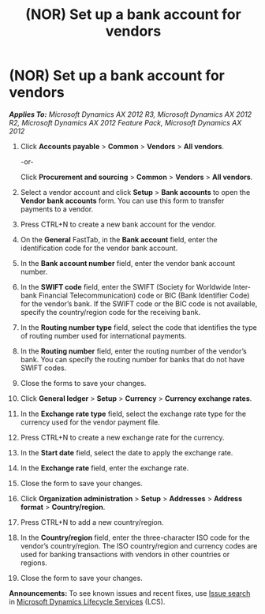 ﻿---
title: (NOR) Set up a bank account for vendors
TOCTitle: (NOR) Set up a bank account for vendors
ms:assetid: b1b96094-92af-42ce-8a99-394f7fd7bcbb
ms:mtpsurl: https://technet.microsoft.com/en-us/library/Gg232397(v=AX.60)
ms:contentKeyID: 36058983
ms.date: 04/18/2014
mtps_version: v=AX.60
---

# (NOR) Set up a bank account for vendors 


_**Applies To:** Microsoft Dynamics AX 2012 R3, Microsoft Dynamics AX 2012 R2, Microsoft Dynamics AX 2012 Feature Pack, Microsoft Dynamics AX 2012_

1.  Click **Accounts payable** \> **Common** \> **Vendors** \> **All vendors**.
    
    \-or-
    
    Click **Procurement and sourcing** \> **Common** \> **Vendors** \> **All vendors**.

2.  Select a vendor account and click **Setup** \> **Bank accounts** to open the **Vendor bank accounts** form. You can use this form to transfer payments to a vendor.

3.  Press CTRL+N to create a new bank account for the vendor.

4.  On the **General** FastTab, in the **Bank account** field, enter the identification code for the vendor bank account.

5.  In the **Bank account number** field, enter the vendor bank account number.

6.  In the **SWIFT code** field, enter the SWIFT (Society for Worldwide Inter-bank Financial Telecommunication) code or BIC (Bank Identifier Code) for the vendor’s bank. If the SWIFT code or the BIC code is not available, specify the country/region code for the receiving bank.

7.  In the **Routing number type** field, select the code that identifies the type of routing number used for international payments.

8.  In the **Routing number** field, enter the routing number of the vendor’s bank. You can specify the routing number for banks that do not have SWIFT codes.

9.  Close the forms to save your changes.

10. Click **General ledger** \> **Setup** \> **Currency** \> **Currency exchange rates**.

11. In the **Exchange rate type** field, select the exchange rate type for the currency used for the vendor payment file.

12. Press CTRL+N to create a new exchange rate for the currency.

13. In the **Start date** field, select the date to apply the exchange rate.

14. In the **Exchange rate** field, enter the exchange rate.

15. Close the form to save your changes.

16. Click **Organization administration** \> **Setup** \> **Addresses** \> **Address format** \> **Country/region**.

17. Press CTRL+N to add a new country/region.

18. In the **Country/region** field, enter the three-character ISO code for the vendor’s country/region. The ISO country/region and currency codes are used for banking transactions with vendors in other countries or regions.

19. Close the form to save your changes.

  
**Announcements:** To see known issues and recent fixes, use [Issue search](http://go.microsoft.com/fwlink/?linkid=389258) in [Microsoft Dynamics Lifecycle Services](http://go.microsoft.com/fwlink/?linkid=306505) (LCS).

